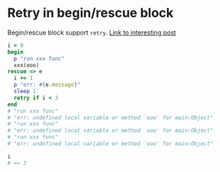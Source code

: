 # Retry in begin/rescue block

Begin/rescue block support `retry`. [Link to interesting post](https://blog.appsignal.com/2018/06/05/redo-retry-next.html)

```ruby
i = 0
begin
  p "run xxx func"
  xxx(ooo)
rescue => e
  i += 1
  p "err: #{e.message}"
  sleep 1
  retry if i < 3
end
# "run xxx func"
# "err: undefined local variable or method `ooo' for main:Object"
# "run xxx func"
# "err: undefined local variable or method `ooo' for main:Object"
# "run xxx func"
# "err: undefined local variable or method `ooo' for main:Object"

i
# => 3
```
